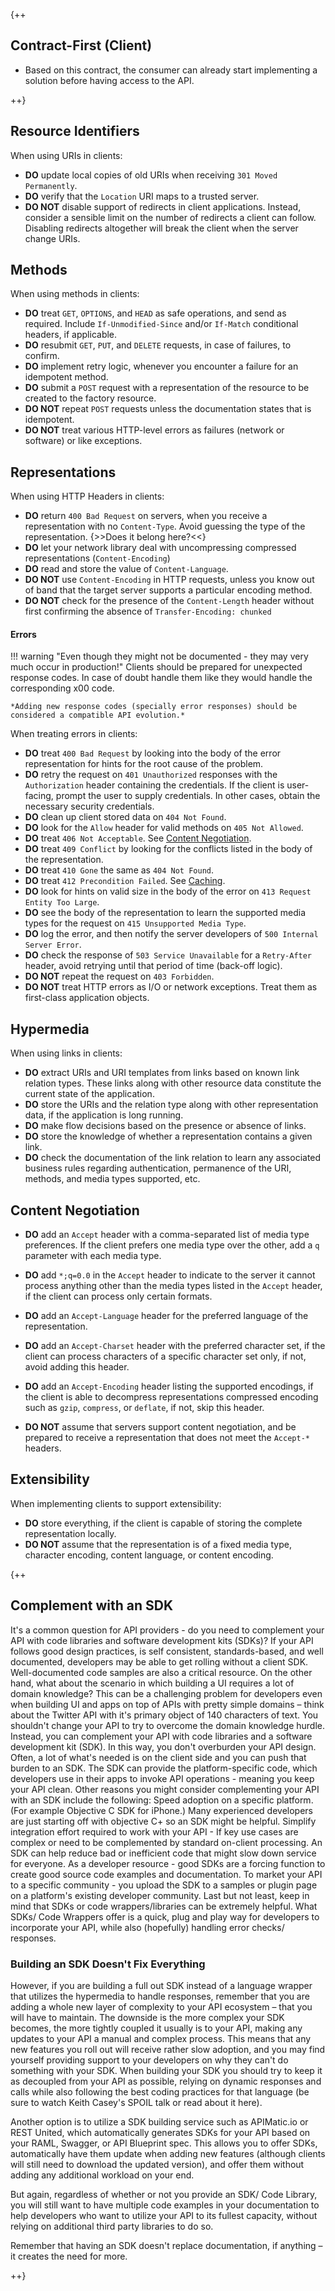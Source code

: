 {++

## Contract-First (Client)

* Based on this contract, the consumer can already start implementing a solution before having access to the API.

++}

## Resource Identifiers

When using URIs in clients: 

- **DO** update local copies of old URIs when receiving `301 Moved Permanently`.
- **DO** verify that the `Location` URI maps to a trusted server.
- **DO NOT** disable support of redirects in client applications. Instead, consider a sensible limit on the number of redirects a client can follow. Disabling redirects altogether will break the client when the server change URIs.

## Methods

When using methods in clients:

- **DO** treat `GET`, `OPTIONS`, and `HEAD` as safe operations, and send as required. Include `If-Unmodified-Since` and/or `If-Match` conditional headers, if applicable.
- **DO** resubmit `GET`, `PUT`, and `DELETE` requests, in case of failures, to confirm.
- **DO** implement retry logic, whenever you encounter a failure for an idempotent method.
- **DO** submit a `POST` request with a representation of the resource to be created to the factory resource.
- **DO NOT** repeat `POST` requests unless the documentation states that is idempotent.
- **DO NOT** treat various HTTP-level errors as failures (network or software) or like exceptions.

## Representations

When using HTTP Headers in clients:

- **DO** return `400 Bad Request` on servers, when you receive a representation with no `Content-Type`. Avoid guessing the type of the representation. {>>Does it belong here?<<}
- **DO** let your network library deal with uncompressing compressed representations (`Content-Encoding`)
- **DO** read and store the value of `Content-Language`.
- **DO NOT** use `Content-Encoding` in HTTP requests, unless you know out of band that the target server supports a particular encoding method.
- **DO NOT** check for the presence of the `Content-Length` header without first confirming the absence of `Transfer-Encoding: chunked`

#### Errors

!!! warning "Even though they might not be documented - they may very much occur in production!"
    Clients should be prepared for unexpected response codes. In case of doubt handle them like they would handle the corresponding x00 code.
    
    *Adding new response codes (specially error responses) should be considered a compatible API evolution.*

When treating errors in clients:

- **DO** treat `400 Bad Request` by looking into the body of the error representation for hints for the root cause of the problem.
- **DO** retry the request on `401 Unauthorized` responses with the `Authorization` header containing the credentials. If the client is user-facing, prompt the user to supply credentials. In other cases, obtain the necessary security credentials.
- **DO** clean up client stored data on `404 Not Found`.
- **DO** look for the `Allow` header for valid methods on `405 Not Allowed`.
- **DO** treat `406 Not Acceptable`. See [Content Negotiation](/content_negotiation).
- **DO** treat `409 Conflict` by looking for the conflicts listed in the body of the representation.
- **DO** treat `410 Gone` the same as `404 Not Found`.
- **DO** treat `412 Precondition Failed`. See [Caching](/caching).
- **DO** look for hints on valid size in the body of the error on `413 Request Entity Too Large`.
- **DO** see the body of the representation to learn the supported media types for the request on `415 Unsupported Media Type`.
- **DO** log the error, and then notify the server developers of `500 Internal Server Error`.
- **DO** check the response of `503 Service Unavailable` for a `Retry-After` header, avoid retrying until that period of time (back-off logic).
- **DO NOT** repeat the request on `403 Forbidden`.
- **DO NOT** treat HTTP errors as I/O or network exceptions. Treat them as first-class application objects.

## Hypermedia

When using links in clients:

- **DO** extract URIs and URI templates from links based on known link relation types. These links along with other resource data constitute the current state of the application.
- **DO** store the URIs and the relation type along with other representation data, if the application is long running.
- **DO** make flow decisions based on the presence or absence of links.
- **DO** store the knowledge of whether a representation contains a given link.
- **DO** check the documentation of the link relation to learn any associated business rules regarding authentication, permanence of the URI, methods, and media types supported, etc.

## Content Negotiation

- **DO** add an `Accept` header with a comma-separated list of media type preferences. If the client prefers one media type over the other, add a `q` parameter with each media type.
- **DO** add `*;q=0.0` in the `Accept` header to indicate to the server it cannot process anything other than the media types listed in the `Accept` header, if the client can process only certain formats.
- **DO** add an `Accept-Language` header for the preferred language of the representation.
- **DO** add an `Accept-Charset` header with the preferred character set, if the client can process characters of a specific character set only, if not, avoid adding this header.
- **DO** add an `Accept-Encoding` header listing the supported encodings, if the client is able to decompress representations compressed encoding such as `gzip`, `compress`, or `deflate`, if not, skip this header.

- **DO NOT** assume that servers support content negotiation, and be prepared to receive a representation that does not meet the `Accept-*` headers.

## Extensibility

When implementing clients to support extensibility:

- **DO** store everything, if the client is capable of storing the complete representation locally.
- **DO NOT** assume that the representation is of a fixed media type, character encoding, content language, or content encoding.

{++

## Complement with an SDK

It's a common question for API providers - do you need to complement your API with code libraries and software development kits (SDKs)?
If your API follows good design practices, is self consistent, standards-based, and well documented, developers may be able to get rolling without a client SDK. Well-documented code samples are also a critical resource.
On the other hand, what about the scenario in which building a UI requires a lot of domain knowledge? This can be a challenging problem for developers even when building UI and apps on top of APIs with pretty simple domains – think about the Twitter API with it's primary object of 140 characters of text.
You shouldn't change your API to try to overcome the domain knowledge hurdle. Instead, you can complement your API with code libraries and a software development kit (SDK).
In this way, you don't overburden your API design. Often, a lot of what's needed is on the client side and you can push that burden to an SDK.
The SDK can provide the platform-specific code, which developers use in their apps to invoke API operations - meaning you keep your API clean.
Other reasons you might consider complementing your API with an SDK include the following:
Speed adoption on a specific platform. (For example Objective C SDK for iPhone.)
Many experienced developers are just starting off with objective C+ so an SDK might be helpful.
Simplify integration effort required to work with your API - If key use cases are complex or need to be complemented by standard on-client processing.
An SDK can help reduce bad or inefficient code that might slow down service for everyone.
As a developer resource - good SDKs are a forcing function to create good source code examples and documentation. 
To market your API to a specific community - you upload the SDK to a samples or plugin page on a platform's existing developer community.
Last but not least, keep in mind that SDKs or code wrappers/libraries can be extremely helpful.
What SDKs/ Code Wrappers offer is a quick, plug and play way for developers to incorporate your API, while also (hopefully) handling error checks/ responses.

### Building an SDK Doesn't Fix Everything

However, if you are building a full out SDK instead of a language wrapper that utilizes the hypermedia to handle responses, remember that you are adding a whole new layer of complexity to your API ecosystem – that you will have to maintain.
The downside is the more complex your SDK becomes, the more tightly coupled it usually is to your API, making any updates to your API a manual and complex process.
This means that any new features you roll out will receive rather slow adoption, and you may find yourself providing support to your developers on why they can't do something with your SDK.
When building your SDK you should try to keep it as decoupled from your API as possible, relying on dynamic responses and calls while also following the best coding practices for that language (be sure to watch Keith Casey's SPOIL talk or read about it here).

Another option is to utilize a SDK building service such as APIMatic.io or REST United, which automatically generates SDKs for your API based on your RAML, Swagger, or API Blueprint spec.
This allows you to offer SDKs, automatically have them update when adding new features (although clients will still need to download the updated version), and offer them without adding any additional workload on your end.

But again, regardless of whether or not you provide an SDK/ Code Library, you will still want to have multiple code examples in your documentation to help developers who want to utilize your API to its fullest capacity, without relying on additional third party libraries to do so.

Remember that having an SDK doesn't replace documentation, if anything – it creates the need for more.

++}
